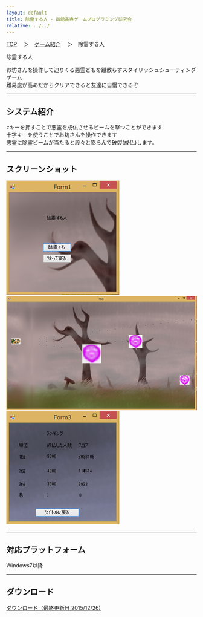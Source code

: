 ```yaml
---
layout: default
title: 除霊する人 - 函館高専ゲームプログラミング研究会
relative: ../../
---
```

<div class="content">
<div class="main">

<p class="bread">
<a href="../../">TOP</a>
　＞　<a href="../">ゲーム紹介</a>
　＞　除霊する人
</p>

<p class="title">
除霊する人
</p>

<p>
お坊さんを操作して迫りくる悪霊どもを蹴散らすスタイリッシュシューティングゲーム<br>
難易度が高めだからクリアできると友達に自慢できるぞ
</p>

<hr>
<h2>システム紹介</h2>

<p>
zキーを押すことで悪霊を成仏させるビームを撃つことができます<br>
十字キ―を使うことでお坊さんを操作できます<br>
悪霊に除霊ビームが当たると段々と膨らんで破裂(成仏)します。
</p>

<hr>
<h2>スクリーンショット</h2>

<img src="./ss1.png">
<br>
<img src="./ss2.png">
<br>
<img src="./ss3.png">

<hr>
<h2>対応プラットフォーム</h2>

<p>
Windows7以降
</p>

<hr>
<h2>ダウンロード</h2>

<p>
<a href="https://box.yahoo.co.jp/guest/viewer?sid=box-l-26oalqoyfj6fl63uanefeuz3se-1001&uniqid=dbd7c4b9-9654-4cb3-a478-83b440daa4e6&viewtype=detail">ダウンロード（最終更新日 2015/12/26) </a>
</p>

</div>
</div>
